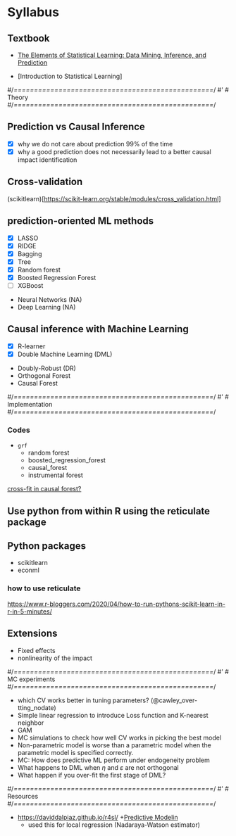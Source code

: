 # Syllabus

## Textbook

+ [The Elements of Statistical Learning: Data Mining, Inference, and Prediction](https://www.amazon.com/Elements-Statistical-Learning-Prediction-Statistics/dp/B006UTJ1NC/ref=asc_df_B006UTJ1NC/?tag=hyprod-20&linkCode=df0&hvadid=241983376253&hvpos=&hvnetw=g&hvrand=10888417445404071516&hvpone=&hvptwo=&hvqmt=&hvdev=c&hvdvcmdl=&hvlocint=&hvlocphy=9024744&hvtargid=pla-584543289341&psc=1)

+ [Introduction to Statistical Learning]

#/*=================================================*/
#' # Theory
#/*=================================================*/

## Prediction vs Causal Inference
+ [x] why we do not care about prediction 99% of the time
+ [x] why a good prediction does not necessarily lead to a better causal impact identification

## Cross-validation
(scikitlearn)[https://scikit-learn.org/stable/modules/cross_validation.html]

## prediction-oriented ML methods
+ [x] LASSO 
+ [x] RIDGE 
+ [x] Bagging
+ [x] Tree
+ [x] Random forest
+ [x] Boosted Regression Forest 
+ [ ] XGBoost
+ Neural Networks (NA)
+ Deep Learning (NA)

## Causal inference with Machine Learning

+ [X] R-learner 
+ [x] Double Machine Learning (DML)
+ Doubly-Robust (DR)
+ Orthogonal Forest
+ Causal Forest

#/*=================================================*/
#' # Implementation
#/*=================================================*/ 

### Codes

+ `grf`
  + random forest
  + boosted_regression_forest
  + causal_forest
  + instrumental forest

[cross-fit in causal forest?](https://github.com/grf-labs/grf/issues/464)

## Use python from within R using the reticulate package


## Python packages
+ scikitlearn
+ econml

### how to use reticulate
https://www.r-bloggers.com/2020/04/how-to-run-pythons-scikit-learn-in-r-in-5-minutes/


## Extensions

+ Fixed effects
+ nonlinearity of the impact 


#/*=================================================*/
#' # MC experiments
#/*=================================================*/

+ which CV works better in tuning parameters? (@cawley_over-tting_nodate)
+ Simple linear regression to introduce Loss function and K-nearest neighbor
+ GAM 
+ MC simulations to check how well CV works in picking the best model
+ Non-parametric model is worse than a parametric model when the parametric model is specified correctly.
+ MC: How does predictive ML perform under endogeneity problem
+ What happens to DML when $\eta$ and $\varepsilon$ are not orthogonal
+ What happen if you over-fit the first stage of DML?

#/*=================================================*/
#' # Resources
#/*=================================================*/

+ https://daviddalpiaz.github.io/r4sl/
+[Predictive Modelin](https://bookdown.org/egarpor/PM-UC3M/)
  - used this for local regression (Nadaraya-Watson estimator)

